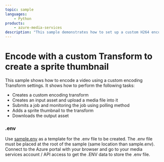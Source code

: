 ```yaml
---
topic: sample
languages:
    - Python
products:
    - azure-media-services
description: "This sample demonstrates how to set up a custom H264 encoding job with Sprite Thumbnail."
---
```


# Encode with a custom Transform to create a sprite thumbnail

This sample shows how to encode a video using a custom encoding Transform settings. It shows how to perform the following tasks:

* Creates a custom encoding transform
* Creates an input asset and upload a media file into it
* Submits a job and monitoring the job using polling method
* Adds a sprite thumbnail to the transform
* Downloads the output asset

### .env

Use [sample.env](../../sample.env) as a template for the .env file to be created. The .env file must be placed at the root of the sample (same location than sample.env).
Connect to the Azure portal with your browser and go to your media services account / API access to get the .ENV data to store the .env file.